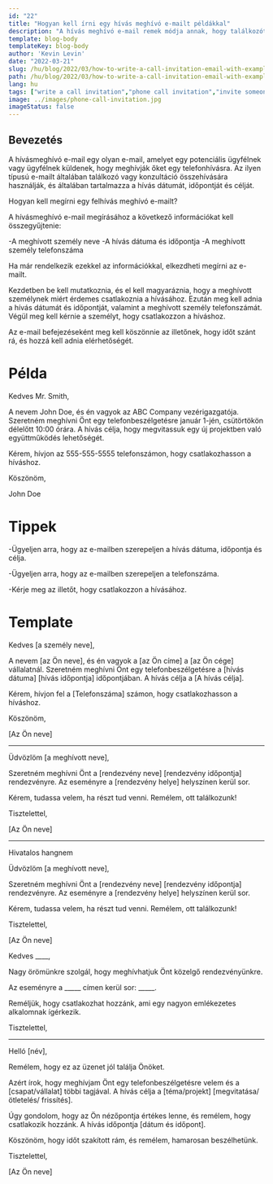 ```yaml
---
id: "22"
title: "Hogyan kell írni egy hívás meghívó e-mailt példákkal"
description: "A hívás meghívó e-mail remek módja annak, hogy találkozót vagy konzultációt szervezzen egy potenciális ügyféllel vagy vásárlóval."
template: blog-body
templateKey: blog-body
author: 'Kevin Levin'
date: "2022-03-21"
slug: /hu/blog/2022/03/how-to-write-a-call-invitation-email-with-examples
path: /hu/blog/2022/03/how-to-write-a-call-invitation-email-with-examples
lang: hu
tags: ["write a call invitation","phone call invitation","invite someone to participate in a phone call","invitation letter phone call"]
image: ../images/phone-call-invitation.jpg
imageStatus: false
---
```

## Bevezetés

A hívásmeghívó e-mail egy olyan e-mail, amelyet egy potenciális ügyfélnek vagy ügyfélnek küldenek, hogy meghívják őket egy telefonhívásra. Az ilyen típusú e-mailt általában találkozó vagy konzultáció összehívására használják, és általában tartalmazza a hívás dátumát, időpontját és célját.


Hogyan kell megírni egy felhívás meghívó e-mailt?

A hívásmeghívó e-mail megírásához a következő információkat kell összegyűjtenie:

-A meghívott személy neve
-A hívás dátuma és időpontja
-A meghívott személy telefonszáma

Ha már rendelkezik ezekkel az információkkal, elkezdheti megírni az e-mailt.

Kezdetben be kell mutatkoznia, és el kell magyaráznia, hogy a meghívott személynek miért érdemes csatlakoznia a hívásához. Ezután meg kell adnia a hívás dátumát és időpontját, valamint a meghívott személy telefonszámát. Végül meg kell kérnie a személyt, hogy csatlakozzon a híváshoz.

Az e-mail befejezéseként meg kell köszönnie az illetőnek, hogy időt szánt rá, és hozzá kell adnia elérhetőségét.


# Példa

Kedves Mr. Smith,

A nevem John Doe, és én vagyok az ABC Company vezérigazgatója. Szeretném meghívni Önt egy telefonbeszélgetésre január 1-jén, csütörtökön délelőtt 10:00 órára. A hívás célja, hogy megvitassuk egy új projektben való együttműködés lehetőségét.

Kérem, hívjon az 555-555-5555 telefonszámon, hogy csatlakozhasson a híváshoz.

Köszönöm,

John Doe

# Tippek

-Ügyeljen arra, hogy az e-mailben szerepeljen a hívás dátuma, időpontja és célja.

-Ügyeljen arra, hogy az e-mailben szerepeljen a telefonszáma.

-Kérje meg az illetőt, hogy csatlakozzon a hívásához.

# Template

Kedves [a személy neve],

A nevem [az Ön neve], és én vagyok a [az Ön címe] a [az Ön cége] vállalatnál. Szeretném meghívni Önt egy telefonbeszélgetésre a [hívás dátuma] [hívás időpontja] időpontjában. A hívás célja a [A hívás célja].

Kérem, hívjon fel a [Telefonszáma] számon, hogy csatlakozhasson a híváshoz.

Köszönöm,

[Az Ön neve]

---

Üdvözlöm [a meghívott neve],

Szeretném meghívni Önt a [rendezvény neve] [rendezvény időpontja] rendezvényre. Az eseményre a [rendezvény helye] helyszínen kerül sor.

Kérem, tudassa velem, ha részt tud venni. Remélem, ott találkozunk!

Tisztelettel,

[Az Ön neve]

---

Hivatalos hangnem

Üdvözlöm [a meghívott neve],

Szeretném meghívni Önt a [rendezvény neve] [rendezvény időpontja] rendezvényre. Az eseményre a [rendezvény helye] helyszínen kerül sor.

Kérem, tudassa velem, ha részt tud venni. Remélem, ott találkozunk!

Tisztelettel,

[Az Ön neve]



Kedves ____,

Nagy örömünkre szolgál, hogy meghívhatjuk Önt közelgő rendezvényünkre.

Az eseményre a _____ címen kerül sor: _____.

Reméljük, hogy csatlakozhat hozzánk, ami egy nagyon emlékezetes alkalomnak ígérkezik.

Tisztelettel,

___



Helló [név],

Remélem, hogy ez az üzenet jól találja Önöket.

Azért írok, hogy meghívjam Önt egy telefonbeszélgetésre velem és a [csapat/vállalat] többi tagjával. A hívás célja a [téma/projekt] [megvitatása/ ötletelés/ frissítés].

Úgy gondolom, hogy az Ön nézőpontja értékes lenne, és remélem, hogy csatlakozik hozzánk. A hívás időpontja [dátum és időpont].

Köszönöm, hogy időt szakított rám, és remélem, hamarosan beszélhetünk.

Tisztelettel,

[Az Ön neve]





